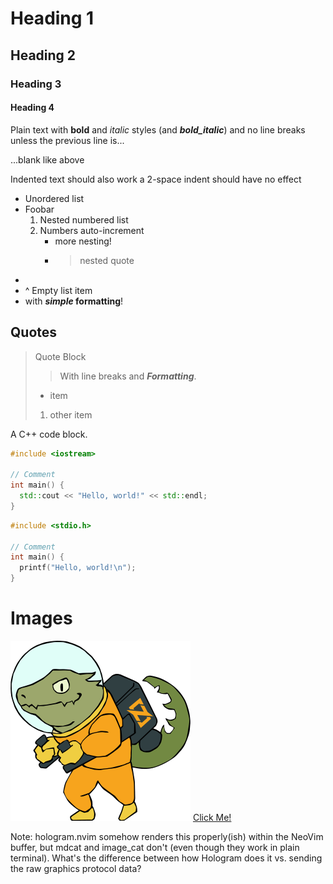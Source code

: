 # Heading 1

## Heading 2

### Heading 3

#### Heading 4

Plain text with **bold** and _italic_ styles (and **_bold_italic_**) and no line breaks unless the
previous line is...

...blank like above

Indented text should also work a 2-space indent should have no effect

- Unordered list
- Foobar
  1. Nested numbered list
  1. Numbers auto-increment
     - more nesting!
     - > nested quote
-
- ^ Empty list item
- with **_simple_ formatting**!

## Quotes

> Quote Block
>
> > With line breaks and **_Formatting_**.
>
> - item
>
> 1. other item

A C++ code block.

```cpp
#include <iostream>

// Comment
int main() {
  std::cout << "Hello, world!" << std::endl;
}
```

```c
#include <stdio.h>

// Comment
int main() {
  printf("Hello, world!\n");
}
```

# Images

![Image Alt](zig-zero.png) [Click Me!](https://google.com)

Note: hologram.nvim somehow renders this properly(ish) within the NeoVim buffer, but mdcat and
image_cat don't (even though they work in plain terminal). What's the difference between how
Hologram does it vs. sending the raw graphics protocol data?
